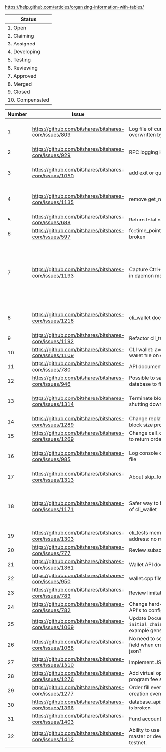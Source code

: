 https://help.github.com/articles/organizing-information-with-tables/

| Status |
| --- |
| 1. Open |
| 2. Claiming |
| 3. Assigned |
| 4. Developing |
| 5. Testing |
| 6. Reviewing |
| 7. Approved |
| 8. Merged |
| 9. Closed |
| 10. Compensated |

| Number | Issue | Title | PR | Status | Estimation |
| --- | --- | --- | --- | --- | --- |
| 1 | https://github.com/bitshares/bitshares-core/issues/809 | Log file of current hour gets overwritten by default | https://github.com/bitshares/bitshares-core/pull/1102 / https://github.com/bitshares/bitshares-fc/pull/56 | Compensated | 2 hours |
| 2 | https://github.com/bitshares/bitshares-core/issues/929 | RPC logging level inconsistency | https://github.com/bitshares/bitshares-fc/pull/62 | Compensated | 2 hours |
| 3 | https://github.com/bitshares/bitshares-core/issues/1050 | add exit or quit command to cli_wallet | https://github.com/bitshares/bitshares-core/pull/1104 / https://github.com/bitshares/bitshares-fc/pull/63 | Compensated | 4 hours |
| 4 | https://github.com/bitshares/bitshares-core/issues/1135 | remove get_named_account_balances | https://github.com/bitshares/bitshares-core/pull/1153 / https://github.com/bitshares/bitshares-core/pull/1154 | Compensated | 30 minutes |
| 5 | https://github.com/bitshares/bitshares-core/issues/688 | Return total number of available assets | https://github.com/bitshares/bitshares-core/pull/1159 | Compensated | 30 minutes |
| 6 | https://github.com/bitshares/bitshares-core/issues/597 | fc::time_point_sec::to_iso_string is broken | https://github.com/bitshares/bitshares-fc/pull/67 | Compensated | 1 hour |
| 7 | https://github.com/bitshares/bitshares-core/issues/1193 | Capture Ctrl+C in cli_wallet when not in daemon mode | https://github.com/bitshares/bitshares-core/pull/1207 / https://github.com/bitshares/bitshares-fc/pull/68 / https://github.com/bitshares/bitshares-fc/pull/70 / https://github.com/bitshares/bitshares-core/pull/1232 / https://github.com/bitshares/bitshares-fc/pull/77 | Compensated | 7 hours |
| 8 | https://github.com/bitshares/bitshares-core/issues/1216 | cli_wallet doesn't exit on quit nor EOF | https://github.com/bitshares/bitshares-core/pull/1218 / https://github.com/bitshares/bitshares-fc/pull/71 | NOT Compensated | 4 hours |
| 9 | https://github.com/bitshares/bitshares-core/issues/1192 | Refactor cli_test | https://github.com/bitshares/bitshares-core/pull/1243 | Compensated | 10 hours |
| 10 | https://github.com/bitshares/bitshares-core/issues/1109 | CLI wallet: avoid directly overwriting wallet file on exit | https://github.com/bitshares/bitshares-core/pull/1195 | Compensated | 3 hours |
| 11 | https://github.com/bitshares/bitshares-core/issues/780 | API documentation | https://github.com/bitshares/bitshares-core/pull/1174 | Compensated | 5 hours |
| 12 | https://github.com/bitshares/bitshares-core/issues/946 | Possible to save unclean object database to file during replay | https://github.com/bitshares/bitshares-core/pull/1311 | Reviewing | 2 hours |
| 13 | https://github.com/bitshares/bitshares-core/issues/1314 | Terminate block production loop when shutting down witness plugin | https://github.com/bitshares/bitshares-core/pull/1332 / https://github.com/bitshares/bitshares-core/pull/1364 | Compensated | 2 hours |
| 14 | https://github.com/bitshares/bitshares-core/issues/1289 | Change replay percentage to total block size processed | https://github.com/bitshares/bitshares-core/pull/1335 | Compensated | 2 hours |
| 15 | https://github.com/bitshares/bitshares-core/issues/1269 | Change call_order_update_operation to return order_id | https://github.com/bitshares/bitshares-core/pull/1352 | Compensated | 2 hours |
| 16 | https://github.com/bitshares/bitshares-core/issues/985 | Log console output during replay to file | https://github.com/bitshares/bitshares-core/pull/1355 / https://github.com/bitshares/bitshares-fc/pull/76 | Compensated | 2 hours |
| 17 | https://github.com/bitshares/bitshares-core/issues/1313 | About skip_fork_db flag | ##### | Open | X hours |
| 18 | https://github.com/bitshares/bitshares-core/issues/1171 | Safer way to handle unlock command of cli_wallet | https://github.com/troglobit/editline/pull/21 / https://github.com/bitshares/bitshares-fc/pull/82 / https://github.com/bitshares/bitshares-core/pull/1382 / https://github.com/bitshares/bitshares-fc/pull/86 | Compensated | 15 hours |
| 19 | https://github.com/bitshares/bitshares-core/issues/1303 | cli_tests memory access violation at address: no mapping at fault address | ##### | Assigned | 10 hours |
| 20 | https://github.com/bitshares/bitshares-core/issues/777 | Review subscription API | ##### | Assigned | X hours |
| 21 | https://github.com/bitshares/bitshares-core/issues/1361 | Wallet API documentation | ##### | Claiming | X hours |
| 22 | https://github.com/bitshares/bitshares-core/issues/950 | wallet.cpp file too big | ##### | Claiming | 15 hours |
| 23 | https://github.com/bitshares/bitshares-core/issues/783 | Review limitations on API's | ##### | Open | X hours |
| 24 | https://github.com/bitshares/bitshares-core/issues/782 | Change hard-coded limitations in API's to configurable | ##### | Open | X hours |
| 25 | https://github.com/bitshares/bitshares-core/issues/1069 | Update Documentation for `initial_chain_id` field when creating example genesis | ##### | Open | X hours |
| 26 | https://github.com/bitshares/bitshares-core/issues/1068 | No need to serialize `initial_chain_id` field when creating example genesis json? | ##### | Open | X hours |
| 27 | https://github.com/bitshares/bitshares-core/issues/1310 | Implement JSON-RPC batch | ##### | Open | X hours |
| 28 | https://github.com/bitshares/bitshares-core/issues/1276 | Add virtual operations for referral program fee split | ##### | Open | X hours |
| 29 | https://github.com/bitshares/bitshares-core/issues/1277 | Order fill events notified before order creation events | ##### | Open | X hours |
| 30 | https://github.com/bitshares/bitshares-core/issues/1366 | database_api::verify_account_authority is broken | ##### | Open | X hours |
| 31 | https://github.com/bitshares/bitshares-core/issues/1403 | Fund account on account creation | ##### | Open | X hours |
| 32 | https://github.com/bitshares/bitshares-core/issues/1412 | Ability to use cli_wallet built from master or develop at the public testnet. | ##### | Claiming | X hours |

